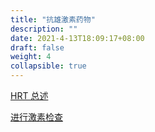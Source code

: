 ```yaml
---
title: "抗雄激素药物"
description: ""
date: 2021-4-13T18:09:17+08:00
draft: false
weight: 4
collapsible: true
---
```


<a href="../hrt">HRT 总述</a>

<a href="../check">进行激素检查</a>
